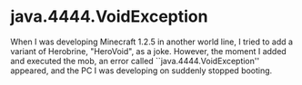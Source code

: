 # java.4444.VoidException
When I was developing Minecraft 1.2.5 in another world line, I tried to add a variant of Herobrine, "HeroVoid", as a joke. However, the moment I added and executed the mob, an error called ``java.4444.VoidException'' appeared, and the PC I was developing on suddenly stopped booting.
